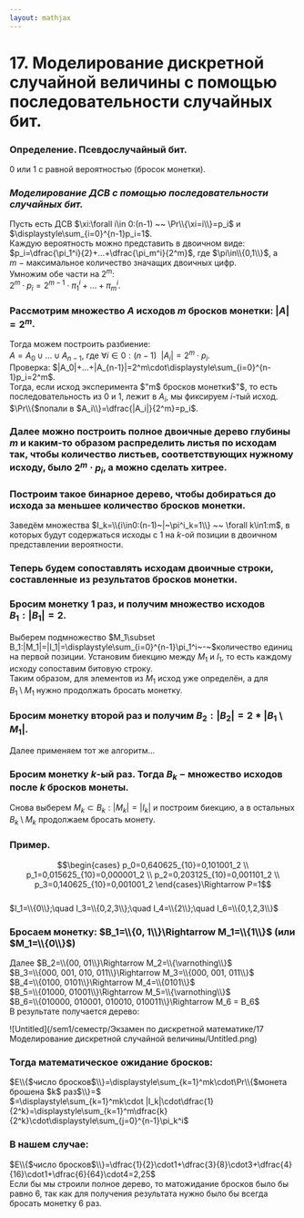 ```yaml
---  
layout: mathjax  
---  
```

  
# 17. Моделирование дискретной случайной величины с помощью последовательности случайных бит.  
  
### Определение. Псевдослучайный бит.  
$0$ или $1$ с равной вероятностью (бросок монетки).  
  
### *Моделирование ДСВ с помощью последовательности случайных бит.*  
Пусть есть ДСВ $\xi:\forall i\in 0:(n-1)  ~~  \Pr\\{\xi=i\\}=p_i$ и $\displaystyle\sum_{i=0}^{n-1}p_i=1$.  
Каждую вероятность можно представить в двоичном виде:  
$p_i=\dfrac{\pi_1^i}{2}+...+\dfrac{\pi_m^i}{2^m}$, где $\pi\in\\{0,1\\}$, а $m~-~$максимальное количество значащих двоичных цифр.  
Умножим обе части на $2^m$:  
$2^m\cdot p_i=2^{m-1}\cdot\pi_1^i+...+\pi_m^i$.  
  
### Рассмотрим множество $A$ исходов $m$ бросков монетки: $|A|=2^m$.  
Тогда можем построить разбиение:  
$A=A_0\cup...\cup A_{n-1}$, где $\forall i\in 0:(n-1) ~~ |A_i|=2^m\cdot p_i$.  
Проверка: $|A_0|+...+|A_{n-1}|=2^m\cdot\displaystyle\sum_{i=0}^{n-1}p_i=2^m$.  
Тогда, если исход эксперимента $"m$  бросков монетки$"$, то есть последовательность из $0$ и $1$, лежит в $A_i$, мы фиксируем $i$-тый исход.  
$\Pr\\{$попали в $A_i\\}=\dfrac{|A_i|}{2^m}=p_i$.  
  
### Далее можно построить полное двоичные дерево глубины $m$ и каким-то образом распределить листья по исходам так, чтобы количество листьев, соответствующих нужному исходу, было $2^m\cdot p_i$, а можно сделать хитрее.  
  
### Построим такое бинарное дерево, чтобы добираться до исхода за меньшее количество бросков монетки.  
Заведём множества $I_k=\\{i\in0:(n-1)~|~\pi^i_k=1\\} ~~ \forall k\in1:m$, в  
которых будут содержаться исходы с $1$ на $k$-ой позиции в двоичном представлении вероятности.  
  
### Теперь будем сопоставлять исходам двоичные строки, составленные из результатов бросков монетки.  
  
### Бросим монетку $1$ раз, и получим множество исходов $B_1:|B_1|=2$.  
Выберем подмножество $M_1\subset B_1:|M_1|=|I_1|=\displaystyle\sum_{i=0}^{n-1}\pi_1^i~-~$количество единиц на первой позиции. Установим биекцию между $M_1$ и $I_1$, то есть каждому исходу сопоставим битовую строку.  
Таким образом, для элементов из $M_1$ исход уже определён, а для  
$B_1\setminus M_1$ нужно продолжать бросать монетку.  
  
### Бросим монетку второй раз и получим $B_2:|B_2|=2*|B_1\setminus M_1|$.  
Далее применяем тот же алгоритм…  
  
### Бросим монетку $k$-ый раз. Тогда $B_k~-~$множество исходов после $k$ бросков монеты.  
Снова выберем $M_k\subset B_k:|M_k|=|I_k|$ и построим биекцию, а в остальных $B_k\setminus M_k$ продолжаем бросать монету.  
  
### Пример.  
  
$$\begin{cases}  
p_0=0,640625_{10}=0,101001_2  
\\  
p_1=0,015625_{10}=0,000001_2  
\\  
p_2=0,203125_{10}=0,001101_2  
\\  
p_3=0,140625_{10}=0,001001_2  
\end{cases}\Rightarrow P=1$$  
$I_1=\\{0\\};\quad  I_3=\\{0,2,3\\};\quad I_4=\\{2\\};\quad I_6=\\{0,1,2,3\\}$  
  
### Бросаем монетку: $B_1=\\{0, 1\\}\Rightarrow M_1=\\{1\\}$ (или $M_1=\\{0\\}$)  
Далее $B_2=\\{00, 01\\}\Rightarrow M_2=\\{\varnothing\\}$  
$B_3=\\{000, 001, 010, 011\\}\Rightarrow M_3=\\{000, 001, 011\\}$  
$B_4=\\{0100, 0101\\}\Rightarrow M_4=\\{0101\\}$  
$B_5=\\{01000, 01001\\}\Rightarrow M_5=\\{\varnothing\\}$  
$B_6=\\{010000, 010001, 010010, 010011\\}\Rightarrow M_6 = B_6$  
В результате получается дерево:  
  
![Untitled](/sem1/семестр/Экзамен по дискретной математике/17 Моделирование дискретной случайной величины/Untitled.png)  
  
### Тогда математическое ожидание бросков:  
$E\\{$число бросков$\\}=\displaystyle\sum_{k=1}^mk\cdot\Pr\\{$монета брошена $k$ раз$\\}=$    
$=\displaystyle\sum_{k=1}^mk\cdot |I_k|\cdot\dfrac{1}{2^k}=\displaystyle\sum_{k=1}^m\dfrac{k}{2^k}\cdot\displaystyle\sum_{j=0}^{n-1}\pi_k^i$  
  
### В нашем случае:  
$E\\{$число бросков$\\}=\dfrac{1}{2}\cdot1+\dfrac{3}{8}\cdot3+\dfrac{4}{16}\cdot1+\dfrac{6}{64}\cdot4=2,25$  
Если бы мы строили полное дерево, то матожидание бросков было бы равно $6$, так как для получения результата нужно было бы всегда бросать монетку $6$ раз.  
